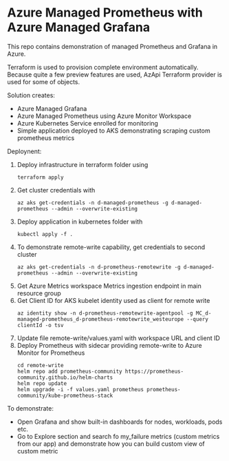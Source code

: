 # Azure Managed Prometheus with Azure Managed Grafana
This repo contains demonstration of managed Prometheus and Grafana in Azure.

Terraform is used to provision complete environment automatically. Because quite a few preview features are used, AzApi Terraform provider is used for some of objects.

Solution creates:
- Azure Managed Grafana
- Azure Managed Prometheus using Azure Monitor Workspace
- Azure Kubernetes Service enrolled for monitoring
- Simple application deployed to AKS demonstrating scraping custom prometheus metrics

Deploynent:
1. Deploy infrastructure in terraform folder using 
   ```
   terraform apply
   ``` 
2. Get cluster credentials with 
   ```
   az aks get-credentials -n d-managed-prometheus -g d-managed-prometheus --admin --overwrite-existing
   ```
3. Deploy application in kubernetes folder with 
   ```
   kubectl apply -f .
   ``` 
4. To demonstrate remote-write capability, get credentials to second cluster
   ```
   az aks get-credentials -n d-prometheus-remotewrite -g d-managed-prometheus --admin --overwrite-existing
   ```
5. Get Azure Metrics workspace Metrics ingestion endpoint in main resource group
6. Get Client ID for AKS kubelet identity used as client for remote write
   ```
   az identity show -n d-prometheus-remotewrite-agentpool -g MC_d-managed-prometheus_d-prometheus-remotewrite_westeurope --query clientId -o tsv
   ```
7. Update file remote-write/values.yaml with workspace URL and client ID
8. Deploy Prometheus with sidecar providing remote-write to Azure Monitor for Prometheus
   ```
   cd remote-write
   helm repo add prometheus-community https://prometheus-community.github.io/helm-charts
   helm repo update
   helm upgrade -i -f values.yaml prometheus prometheus-community/kube-prometheus-stack
   ```

To demonstrate:
- Open Grafana and show built-in dashboards for nodes, workloads, pods etc.
- Go to Explore section and search fo my_failure metrics (custom metrics from our app) and demonstrate how you can build custom view of custom metric

